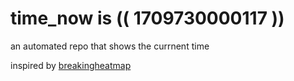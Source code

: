 # time_now is (( 1709730000117 ))

an automated repo that shows the currnent time

inspired by [breakingheatmap](https://github.com/breakingheatmap/breakingheatmap)